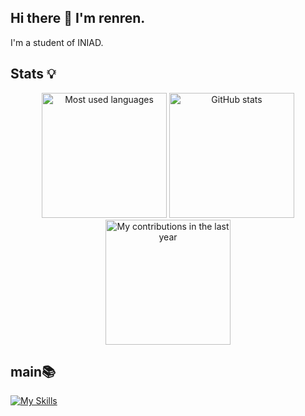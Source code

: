 ## Hi there 👋 I'm renren.
I'm a student of INIAD.
<br>

## Stats 💡
<div align='center'>
  <img alt="Most used languages" height=200px src="https://github-readme-stats.vercel.app/api/top-langs/?username=Sho0226&layout=compact&count_private=true&show_icons=true&theme=ocean_dark" />
  <img alt="GitHub stats" height=200px src="https://github-readme-stats.vercel.app/api?username=s-renren&theme=transparent&show_icons=ture" />
  <img alt="My contributions in the last year" height=200px src="http://my-git-hub-profile-summary-cards.vercel.app/api/cards/profile-details?username=s-renren&theme=github_dark" />
</div>

## main📚

[![My Skills](https://skillicons.dev/icons?i=ts,react)](https://skillicons.dev)
